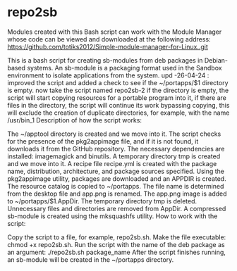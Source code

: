 # repo2sb
Modules created with this Bash script can work with the Module Manager whose code can be viewed and downloaded at the following address: https://github.com/totiks2012/Simple-module-manager-for-Linux..git 

This is a bash script for creating sb-modules from deb packages in Debian-based systems. An sb-module is a packaging format used in the Sandbox environment to isolate applications from the system.
upd -26-04-24 :
improved the script and added a check to see if the ~/portapps/$1 directory is empty.
   now take the script named repo2sb-2
if the directory is empty, the script will start copying resources for a portable program into it, if there are files in the directory, 
the script will continue its work bypassing copying, 
this will exclude the creation of duplicate directories, for example, with the name /usr/bin_1
Description of how the script works:

The ~/apptool directory is created and we move into it.
The script checks for the presence of the pkg2appimage file, and if it is not found, it downloads it from the GitHub repository.
The necessary dependencies are installed: imagemagick and binutils.
A temporary directory tmp is created and we move into it.
A recipe file recipe.yml is created with the package name, distribution, architecture, and package sources specified.
Using the pkg2appimage utility, packages are downloaded and an APPDIR is created.
The resource catalog is copied to ~/portapps.
The file name is determined from the desktop file and app.png is renamed.
The app.png image is added to ~/portapps/$1.AppDir.
The temporary directory tmp is deleted.
Unnecessary files and directories are removed from AppDir.
A compressed sb-module is created using the mksquashfs utility.
How to work with the script:

Copy the script to a file, for example, repo2sb.sh.
Make the file executable: chmod +x repo2sb.sh.
Run the script with the name of the deb package as an argument: ./repo2sb.sh package_name
After the script finishes running, an sb-module will be created in the ~/portapps directory.
